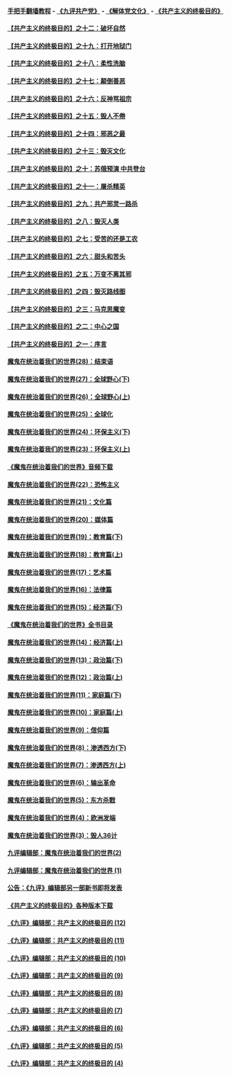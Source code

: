 #### [手把手翻墙教程](https://github.com/gfw-breaker/guides/wiki) -  [《九评共产党》](https://github.com/gfw-breaker/9ping.md?t=05070337) - [《解体党文化》](https://github.com/gfw-breaker/jtdwh.md?t=05070337) - [《共产主义的终极目的》](https://github.com/gfw-breaker/gczydzjmd.md?t=05070337)

#### [【共产主义的终极目的】之十二：破坏自然](../pages/nsc422/n11135214.md?t=05070337) 

#### [【共产主义的终极目的】之十九：打开地狱门](../pages/nsc422/n11206376.md?t=05070337) 

#### [【共产主义的终极目的】之十八：柔性洗脑](../pages/nsc422/n11199994.md?t=05070337) 

#### [【共产主义的终极目的】之十七：颠倒善恶](../pages/nsc422/n11179782.md?t=05070337) 

#### [【共产主义的终极目的】之十六：反神骂祖宗](../pages/nsc422/n11166798.md?t=05070337) 

#### [【共产主义的终极目的】之十五：毁人不倦](../pages/nsc422/n11166792.md?t=05070337) 

#### [【共产主义的终极目的】之十四：邪恶之最](../pages/nsc422/n11150249.md?t=05070337) 

#### [【共产主义的终极目的】之十三：毁灭文化](../pages/nsc422/n11135227.md?t=05070337) 

#### [【共产主义的终极目的】之十：苏俄预演 中共登台](../pages/nsc422/n11118424.md?t=05070337) 

#### [【共产主义的终极目的】之十一：屠杀精英](../pages/nsc422/n11118442.md?t=05070337) 

#### [【共产主义的终极目的】之九：共产邪灵一路杀](../pages/nsc422/n11114139.md?t=05070337) 

#### [【共产主义的终极目的】之八：毁灭人类](../pages/nsc422/n11108503.md?t=05070337) 

#### [【共产主义的终极目的】之七：受苦的还是工农](../pages/nsc422/n11101809.md?t=05070337) 

#### [【共产主义的终极目的】之六：甜头和苦头](../pages/nsc422/n11096971.md?t=05070337) 

#### [【共产主义的终极目的】之五：万变不离其邪](../pages/nsc422/n11091285.md?t=05070337) 

#### [【共产主义的终极目的】之四：毁灭路线图](../pages/nsc422/n11086284.md?t=05070337) 

#### [【共产主义的终极目的】之三：马克思魔变](../pages/nsc422/n11061941.md?t=05070337) 

#### [【共产主义的终极目的】之二：中心之国](../pages/nsc422/n11047728.md?t=05070337) 

#### [【共产主义的终极目的】之一：序言](../pages/nsc422/n11086077.md?t=05070337) 

#### [魔鬼在统治着我们的世界(28)：结束语](../pages/nsc422/n10936246.md?t=05070337) 

#### [魔鬼在统治着我们的世界(27)：全球野心(下)](../pages/nsc422/n10928319.md?t=05070337) 

#### [魔鬼在统治着我们的世界(26)：全球野心(上)](../pages/nsc422/n10900318.md?t=05070337) 

#### [魔鬼在统治着我们的世界(25)：全球化](../pages/nsc422/n10788205.md?t=05070337) 

#### [魔鬼在统治着我们的世界(24)：环保主义(下)](../pages/nsc422/n10695307.md?t=05070337) 

#### [魔鬼在统治着我们的世界(23)：环保主义(上)](../pages/nsc422/n10688613.md?t=05070337) 

#### [《魔鬼在统治着我们的世界》音频下载](../pages/nsc422/n10635553.md?t=05070337) 

#### [魔鬼在统治着我们的世界(22)：恐怖主义](../pages/nsc422/n10614727.md?t=05070337) 

#### [魔鬼在统治着我们的世界(21)：文化篇](../pages/nsc422/n10597706.md?t=05070337) 

#### [魔鬼在统治着我们的世界(20)：媒体篇](../pages/nsc422/n10586579.md?t=05070337) 

#### [魔鬼在统治着我们的世界(19)：教育篇(下)](../pages/nsc422/n10564808.md?t=05070337) 

#### [魔鬼在统治着我们的世界(18)：教育篇(上)](../pages/nsc422/n10526970.md?t=05070337) 

#### [魔鬼在统治着我们的世界(17)：艺术篇](../pages/nsc422/n10499093.md?t=05070337) 

#### [魔鬼在统治着我们的世界(16)：法律篇](../pages/nsc422/n10485969.md?t=05070337) 

#### [魔鬼在统治着我们的世界(15)：经济篇(下)](../pages/nsc422/n10469975.md?t=05070337) 

#### [《魔鬼在统治着我们的世界》全书目录](../pages/nsc422/n10464261.md?t=05070337) 

#### [魔鬼在统治着我们的世界(14)：经济篇(上)](../pages/nsc422/n10457370.md?t=05070337) 

#### [魔鬼在统治着我们的世界(13)：政治篇(下)](../pages/nsc422/n10448270.md?t=05070337) 

#### [魔鬼在统治着我们的世界(12)：政治篇(上)](../pages/nsc422/n10444576.md?t=05070337) 

#### [魔鬼在统治着我们的世界(11)：家庭篇(下)](../pages/nsc422/n10440961.md?t=05070337) 

#### [魔鬼在统治着我们的世界(10)：家庭篇(上)](../pages/nsc422/n10435448.md?t=05070337) 

#### [魔鬼在统治着我们的世界(9)：信仰篇](../pages/nsc422/n10432159.md?t=05070337) 

#### [魔鬼在统治着我们的世界(8)：渗透西方(下)](../pages/nsc422/n10429603.md?t=05070337) 

#### [魔鬼在统治着我们的世界(7)：渗透西方(上)](../pages/nsc422/n10426013.md?t=05070337) 

#### [魔鬼在统治着我们的世界(6)：输出革命](../pages/nsc422/n10421536.md?t=05070337) 

#### [魔鬼在统治着我们的世界(5)：东方杀戮](../pages/nsc422/n10417707.md?t=05070337) 

#### [魔鬼在统治着我们的世界(4)：欧洲发端](../pages/nsc422/n10414890.md?t=05070337) 

#### [魔鬼在统治着我们的世界(3)：毁人36计](../pages/nsc422/n10411583.md?t=05070337) 

#### [九评编辑部：魔鬼在统治着我们的世界(2)](../pages/nsc422/n10410036.md?t=05070337) 

#### [九评编辑部：魔鬼在统治着我们的世界 (1)](../pages/nsc422/n10406825.md?t=05070337) 

#### [公告：《九评》编辑部另一部新书即将发表](../pages/nsc422/n10405104.md?t=05070337) 

#### [《共产主义的终极目的》各种版本下载](../pages/nsc422/n10022138.md?t=05070337) 

#### [《九评》编辑部：共产主义的终极目的 (12)](../pages/nsc422/n9933272.md?t=05070337) 

#### [《九评》编辑部：共产主义的终极目的 (11)](../pages/nsc422/n9924973.md?t=05070337) 

#### [《九评》编辑部：共产主义的终极目的 (10)](../pages/nsc422/n9920883.md?t=05070337) 

#### [《九评》编辑部：共产主义的终极目的 (9)](../pages/nsc422/n9916363.md?t=05070337) 

#### [《九评》编辑部：共产主义的终极目的 (8)](../pages/nsc422/n9912488.md?t=05070337) 

#### [《九评》编辑部：共产主义的终极目的 (7)](../pages/nsc422/n9901176.md?t=05070337) 

#### [《九评》编辑部：共产主义的终极目的 (6)](../pages/nsc422/n9899359.md?t=05070337) 

#### [《九评》编辑部：共产主义的终极目的 (5)](../pages/nsc422/n9893174.md?t=05070337) 

#### [《九评》编辑部：共产主义的终极目的 (4)](../pages/nsc422/n9891246.md?t=05070337) 

